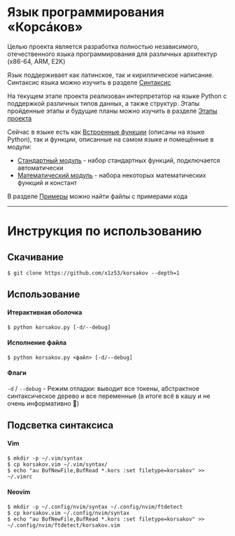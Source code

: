 # Язык программирования «Корсáков»

Целью проекта является разработка полностью независимого, отечественного языка программирования для различных архитектур (x86-64, ARM, E2K)

Язык поддерживает как латинское, так и кириллическое написание. Синтаксис языка можно изучить в разделе [Синтаксис](/Документация/Синтаксис.md)

На текущем этапе проекта реализован интерпретатор на языке Python с поддержкой различных типов данных, а также структур. Этапы пройденные этапы и будущие планы можно изучить в разделе [Этапы проекта](/Документация/Этапы%20проекта.md)

Сейчас в языке есть как [Встроенные функции](/Документация/Встроенные%20функции.md) (описаны на языке Python), так и функции, описанные на самом языке и помещённые в модули:
- [Стандартный модуль](/Документация/Стандартный%20модуль.md) - набор стандартных функций, подключается автоматически
- [Математический модуль](/Документация/Математический%20модуль.md) - набора некоторых математических функций и констант

В разделе [Примеры](/Примеры) можно найти файлы с примерами кода

---

# Инструкция по использованию

## Скачивание

```console
$ git clone https://github.com/x1z53/korsakov --depth=1
```

## Использование

#### Итерактивная оболочка

```console
$ python korsakov.py [-d/--debug]
```

#### Исполнение файла

```console
$ python korsakov.py <файл> [-d/--debug]
```

#### Флаги

`-d` / `--debug` - Режим отладки: выводит все токены, абстрактное синтаксическое дерево и все переменные (в итоге всё в кашу и не очень информативно 🙂)

## Подсветка синтаксиса

#### Vim

```console
$ mkdir -p ~/.vim/syntax
$ cp korsakov.vim ~/.vim/syntax/
$ echo "au BufNewFile,BufRead *.kors :set filetype=korsakov" >> ~/.vimrc
```

#### Neovim

```console
$ mkdir -p ~/.config/nvim/syntax ~/.config/nvim/ftdetect
$ cp korsakov.vim ~/.config/nvim/syntax
$ echo "au BufNewFile,BufRead *.kors :set filetype=korsakov" >> ~/.config/nvim/ftdetect/korsakov.vim
```
